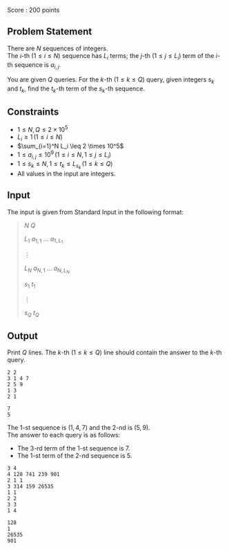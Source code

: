 Score : $200$ points

## Problem Statement

There are $N$ sequences of integers.<br>
The $i$-th $(1 \leq i \leq N)$ sequence has $L_i$ terms; the $j$-th $(1 \leq j \leq L_i)$ term of the $i$-th sequence is $a_{i, j}$.

You are given $Q$ queries.  For the $k$-th $(1 \leq k \leq Q)$ query, given integers $s_k$ and $t_k$, find the $t_k$-th term of the $s_k$-th sequence.

## Constraints

- $1 \leq N, Q \leq 2 \times 10^5$
- $L_i \geq 1 \, (1 \leq i \leq N)$
- $\sum_{i=1}^N L_i \leq 2 \times 10^5$
- $1 \leq a_{i, j} \leq 10^9 \, (1 \leq i \leq N, 1 \leq j \leq L_i)$
- $1 \leq s_k \leq N, 1 \leq t_k \leq L_{s_k} \, (1 \leq k \leq Q)$
- All values in the input are integers.

## Input

The input is given from Standard Input in the following format:

> $N$ $Q$
> 
> $L_1$ $a_{1, 1}$ $\ldots$ $a_{1, L_1}$
> 
> $\vdots$
> 
> $L_N$ $a_{N, 1}$ $\ldots$ $a_{N, L_N}$
> 
> $s_1$ $t_1$
> 
> $\vdots$ 
> 
> $s_Q$ $t_Q$

## Output

Print $Q$ lines.  The $k$-th $(1 \leq k \leq Q)$ line should contain the answer to the $k$-th query.

```input1
2 2
3 1 4 7
2 5 9
1 3
2 1
```

```output1
7
5
```

The $1$-st sequence is $(1, 4, 7)$ and the $2$-nd is $(5, 9)$.<br>
The answer to each query is as follows:

- The $3$-rd term of the $1$-st sequence is $7$.
- The $1$-st term of the $2$-nd sequence is $5$.

```input2
3 4
4 128 741 239 901
2 1 1
3 314 159 26535
1 1
2 2
3 3
1 4
```

```output2
128
1
26535
901
```